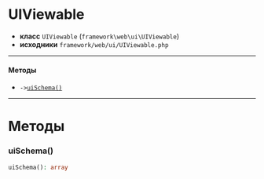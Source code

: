 # UIViewable

- **класс** `UIViewable` (`framework\web\ui\UIViewable`)
- **исходники** `framework/web/ui/UIViewable.php`

---

#### Методы

- `->`[`uiSchema()`](#method-uischema)

---
# Методы

<a name="method-uischema"></a>

### uiSchema()
```php
uiSchema(): array
```